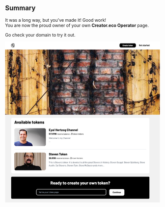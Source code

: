 ## Summary  

It was a long way, but you've made it! Good work!    
You are now the proud owner of your own **Creator.eco Operator** page.  

Go check your domain to try it out.

![creator.eco](images/creator.eco.png)
